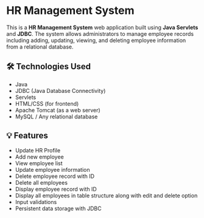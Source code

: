 # HR Management System

This is a **HR Management System** web application built using **Java Servlets** and **JDBC**. The system allows administrators to manage employee records including adding, updating, viewing, and deleting employee information from a relational database.

## 🛠️ Technologies Used

- Java
- JDBC (Java Database Connectivity)
- Servlets
- HTML/CSS (for frontend)
- Apache Tomcat (as a web server)
- MySQL / Any relational database

## 💡 Features

- Update HR Profile
- Add new employee
- View employee list
- Update employee information
- Delete employee record with ID
- Delete all employees
- Display employee record with ID
- Display all employees in table structure along with edit and delete option
- Input validations
- Persistent data storage with JDBC
